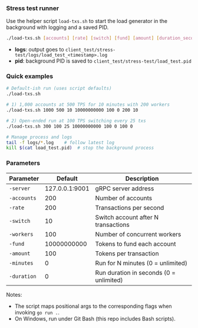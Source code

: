 ### Stress test runner

Use the helper script `load-txs.sh` to start the load generator in the background with logging and a saved PID.

```bash
./load-txs.sh [accounts] [rate] [switch] [fund] [amount] [duration_seconds] [workers] [minutes]
```

- **logs**: output goes to `client_test/stress-test/logs/load_test_<timestamp>.log`
- **pid**: background PID is saved to `client_test/stress-test/load_test.pid`

### Quick examples

```bash
# Default-ish run (uses script defaults)
./load-txs.sh

# 1) 1,000 accounts at 500 TPS for 10 minutes with 200 workers
./load-txs.sh 1000 500 10 10000000000 100 0 200 10

# 2) Open-ended run at 100 TPS switching every 25 txs
./load-txs.sh 300 100 25 10000000000 100 0 100 0

# Manage process and logs
tail -f logs/*.log    # follow latest log
kill $(cat load_test.pid)  # stop the background process
```

### Parameters

| Parameter | Default | Description |
|-----------|---------|-------------|
| `-server` | 127.0.0.1:9001 | gRPC server address |
| `-accounts` | 200 | Number of accounts |
| `-rate` | 200 | Transactions per second |
| `-switch` | 10 | Switch account after N transactions |
| `-workers` | 100 | Number of concurrent workers |
| `-fund` | 10000000000 | Tokens to fund each account |
| `-amount` | 100 | Tokens per transaction |
| `-minutes` | 0 | Run for N minutes (0 = unlimited) |
| `-duration` | 0 | Run duration in seconds (0 = unlimited) |

Notes:
- The script maps positional args to the corresponding flags when invoking `go run .`.
- On Windows, run under Git Bash (this repo includes Bash scripts).

